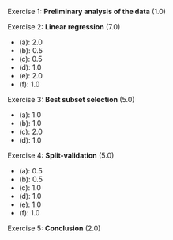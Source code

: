 Exercise 1: **Preliminary analysis of the data** (1.0)

Exercise 2: **Linear regression** (7.0)

- (a): 2.0
- (b): 0.5
- (c): 0.5
- (d): 1.0
- (e): 2.0
- (f): 1.0

Exercise 3: **Best subset selection** (5.0)

- (a): 1.0
- (b): 1.0
- (c): 2.0
- (d): 1.0

Exercise 4: **Split-validation** (5.0)

- (a): 0.5
- (b): 0.5
- (c): 1.0
- (d): 1.0
- (e): 1.0
- (f): 1.0

Exercise 5: **Conclusion** (2.0)